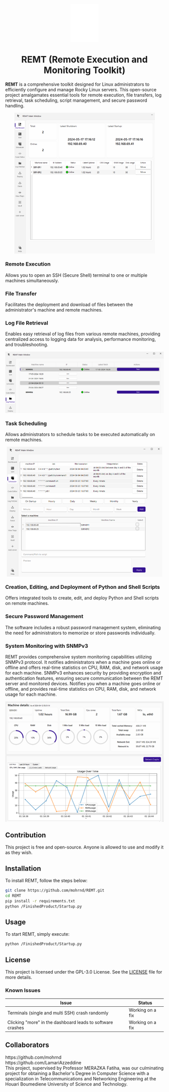 <p align="center">
  <img width="18%" align="center" src="READMEIMAGES/white.png" alt="logo">
</p>

  <h1 align="center">
  REMT (Remote Execution and Monitoring Toolkit)
</h1>

**REMT** is a comprehensive toolkit designed for Linux administrators to efficiently configure and manage Rocky Linux servers. This open-source project amalgamates essential tools for remote execution, file transfers, log retrieval, task scheduling, script management, and secure password handling.


<img src="READMEIMAGES/Interfaces/Dashboard.PNG" alt="Screenshot" style="display: block; margin: 0 auto; zoom: 50%;" />

### Remote Execution
Allows you to open an SSH (Secure Shell) terminal to one or multiple machines simultaneously.



### File Transfer
Facilitates the deployment and download of files between the administrator's machine and remote machines.



### Log File Retrieval
Enables easy retrieval of log files from various remote machines, providing centralized access to logging data for analysis, performance monitoring, and troubleshooting.

<img src="READMEIMAGES/Interfaces/LogFetcher1.PNG" alt="Screenshot" style="display: block; margin: 0 auto; zoom: 50%;" />

### Task Scheduling
Allows administrators to schedule tasks to be executed automatically on remote machines.

<img src="READMEIMAGES/Interfaces/TaskScheduler1.PNG" alt="Screenshot" style="display: block; margin: 0 auto; zoom: 50%;" />

### Creation, Editing, and Deployment of Python and Shell Scripts
Offers integrated tools to create, edit, and deploy Python and Shell scripts on remote machines.


### Secure Password Management
The software includes a robust password management system, eliminating the need for administrators to memorize or store passwords individually.


### System Monitoring with SNMPv3
REMT provides comprehensive system monitoring capabilities utilizing SNMPv3 protocol. It notifies administrators when a machine goes online or offline and offers real-time statistics on CPU, RAM, disk, and network usage for each machine. SNMPv3 enhances security by providing encryption and authentication features, ensuring secure communication between the REMT server and monitored devices.
Notifies you when a machine goes online or offline, and provides real-time statistics on CPU, RAM, disk, and network usage for each machine.

<img src="READMEIMAGES/Interfaces/More.PNG" alt="Screenshot" style="display: block; margin: 0 auto; zoom: 50%;" />

## Contribution
This project is free and open-source. Anyone is allowed to use and modify it as they wish.

## Installation
To install REMT, follow the steps below:

```bash
git clone https://github.com/mohrnd/REMT.git
cd REMT
pip install -r requirements.txt
python /FinishedProduct/Startup.py
```

## Usage
To start REMT, simply execute:

```bash
python /FinishedProduct/Startup.py
```

## License
This project is licensed under the GPL-3.0 License. See the [LICENSE](LICENSE) file for more details.


### Known Issues

| Issue                                                        | Status             |
|--------------------------------------------------------------|--------------------|
| Terminals (single and multi SSH) crash randomly             | Working on a fix   |
| Clicking "more" in the dashboard leads to software crashes  | Working on a fix   |

## Collaborators
<div>https://github.com/mohrnd</div>
<div>https://github.com/LamariAzzeddine</div>
<div>This project, supervised by Professor MERAZKA Fatiha, was our culminating project for obtaining a Bachelor's Degree in Computer Science with a specialization in Telecommunications and Networking Engineering at the Houari Boumediene University of Science and Technology.</div>
